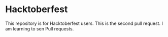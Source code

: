 # Hacktoberfest
This repository is for Hacktoberfest users.
This is the second pull request. I am learning to sen Pull requests.